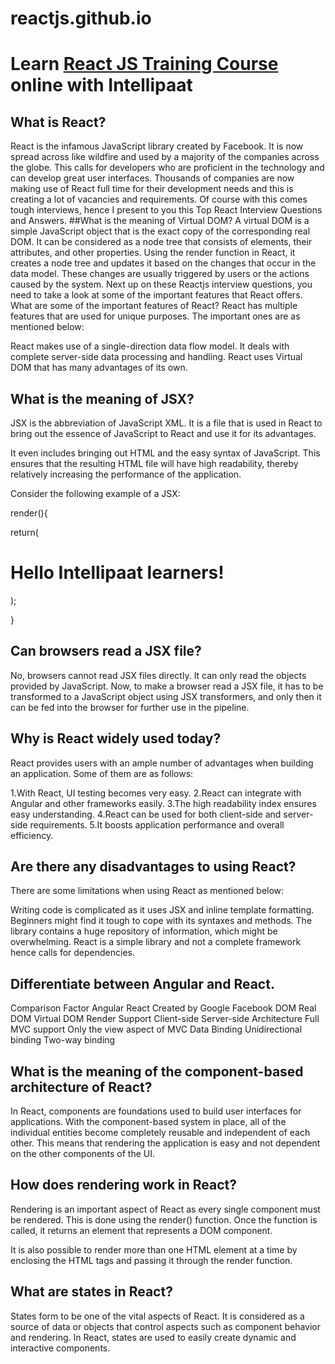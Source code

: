 # reactjs.github.io
# Learn [React JS Training Course](https://intellipaat.com/react-js-certification-training-course/) online with Intellipaat
## What is React?
React is the infamous JavaScript library created by Facebook. It is now spread across like wildfire and used by a majority of the companies across the globe. This calls for developers who are proficient in the technology and can develop great user interfaces. Thousands of companies are now making use of React full time for their development needs and this is creating a lot of vacancies and requirements. Of course with this comes tough interviews, hence I present to you this Top React Interview Questions and Answers.
##What is the meaning of Virtual DOM?
A virtual DOM is a simple JavaScript object that is the exact copy of the corresponding real DOM. It can be considered as a node tree that consists of elements, their attributes, and other properties. Using the render function in React, it creates a node tree and updates it based on the changes that occur in the data model. These changes are usually triggered by users or the actions caused by the system.
Next up on these Reactjs interview questions, you need to take a look at some of the important features that React offers.
What are some of the important features of React?
React has multiple features that are used for unique purposes. The important ones are as mentioned below:

React makes use of a single-direction data flow model.
It deals with complete server-side data processing and handling.
React uses Virtual DOM that has many advantages of its own.
## What is the meaning of JSX?
JSX is the abbreviation of JavaScript XML. It is a file that is used in React to bring out the essence of JavaScript to React and use it for its advantages.

It even includes bringing out HTML and the easy syntax of JavaScript. This ensures that the resulting HTML file will have high readability, thereby relatively increasing the performance of the application.

Consider the following example of a JSX:

render(){

return(

<div>

<h1> Hello Intellipaat learners!</h1>

</div>

);

}
## Can browsers read a JSX file?
No, browsers cannot read JSX files directly. It can only read the objects provided by JavaScript. Now, to make a browser read a JSX file, it has to be transformed to a JavaScript object using JSX transformers, and only then it can be fed into the browser for further use in the pipeline.

## Why is React widely used today?
React provides users with an ample number of advantages when building an application. Some of them are as follows:

1.With React, UI testing becomes very easy.
2.React can integrate with Angular and other frameworks easily.
3.The high readability index ensures easy understanding.
4.React can be used for both client-side and server-side requirements.
5.It boosts application performance and overall efficiency.
## Are there any disadvantages to using React?
There are some limitations when using React as mentioned below:

Writing code is complicated as it uses JSX and inline template formatting.
Beginners might find it tough to cope with its syntaxes and methods.
The library contains a huge repository of information, which might be overwhelming.
React is a simple library and not a complete framework hence calls for dependencies.
## Differentiate between Angular and React.
Comparison Factor	Angular	React
Created by	Google	Facebook
DOM	Real DOM	Virtual DOM
Render Support	Client-side	Server-side
Architecture	Full MVC support	Only the view aspect of MVC
Data Binding	Unidirectional binding	Two-way binding
## What is the meaning of the component-based architecture of React?
In React, components are foundations used to build user interfaces for applications. With the component-based system in place, all of the individual entities become completely reusable and independent of each other. This means that rendering the application is easy and not dependent on the other components of the UI.

## How does rendering work in React?
Rendering is an important aspect of React as every single component must be rendered. This is done using the render() function. Once the function is called, it returns an element that represents a DOM component.

It is also possible to render more than one HTML element at a time by enclosing the HTML tags and passing it through the render function.

## What are states in React?
States form to be one of the vital aspects of React. It is considered as a source of data or objects that control aspects such as component behavior and rendering. In React, states are used to easily create dynamic and interactive components.

